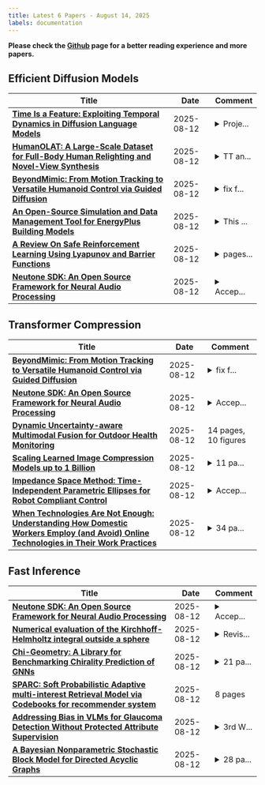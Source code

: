 ```yaml
---
title: Latest 6 Papers - August 14, 2025
labels: documentation
---
```

**Please check the [Github](https://github.com/zezhishao/MTS_Daily_ArXiv) page for a better reading experience and more papers.**

## Efficient Diffusion Models
| **Title** | **Date** | **Comment** |
| --- | --- | --- |
| **[Time Is a Feature: Exploiting Temporal Dynamics in Diffusion Language Models](http://arxiv.org/abs/2508.09138v1)** | 2025-08-12 | <details><summary>Proje...</summary><p>Project webpage: https://aim-uofa.github.io/dLLM-MidTruth</p></details> |
| **[HumanOLAT: A Large-Scale Dataset for Full-Body Human Relighting and Novel-View Synthesis](http://arxiv.org/abs/2508.09137v1)** | 2025-08-12 | <details><summary>TT an...</summary><p>TT and PG contributed equally; accepted at ICCV 2025; project page: https://vcai.mpi-inf.mpg.de/projects/HumanOLAT/</p></details> |
| **[BeyondMimic: From Motion Tracking to Versatile Humanoid Control via Guided Diffusion](http://arxiv.org/abs/2508.08241v2)** | 2025-08-12 | <details><summary>fix f...</summary><p>fix footnote and math</p></details> |
| **[An Open-Source Simulation and Data Management Tool for EnergyPlus Building Models](http://arxiv.org/abs/2508.09130v1)** | 2025-08-12 | <details><summary>This ...</summary><p>This manuscript is a version of our paper accepted at the IEEE Power & Energy Society General Meeting (PESGM) 2025</p></details> |
| **[A Review On Safe Reinforcement Learning Using Lyapunov and Barrier Functions](http://arxiv.org/abs/2508.09128v1)** | 2025-08-12 | <details><summary>pages...</summary><p>pages - 19, figures - 9, Submitted to IEEE Access</p></details> |
| **[Neutone SDK: An Open Source Framework for Neural Audio Processing](http://arxiv.org/abs/2508.09126v1)** | 2025-08-12 | <details><summary>Accep...</summary><p>Accepted to AES International Conference on Artificial Intelligence and Machine Learning for Audio 2025</p></details> |

## Transformer Compression
| **Title** | **Date** | **Comment** |
| --- | --- | --- |
| **[BeyondMimic: From Motion Tracking to Versatile Humanoid Control via Guided Diffusion](http://arxiv.org/abs/2508.08241v2)** | 2025-08-12 | <details><summary>fix f...</summary><p>fix footnote and math</p></details> |
| **[Neutone SDK: An Open Source Framework for Neural Audio Processing](http://arxiv.org/abs/2508.09126v1)** | 2025-08-12 | <details><summary>Accep...</summary><p>Accepted to AES International Conference on Artificial Intelligence and Machine Learning for Audio 2025</p></details> |
| **[Dynamic Uncertainty-aware Multimodal Fusion for Outdoor Health Monitoring](http://arxiv.org/abs/2508.09085v1)** | 2025-08-12 | 14 pages, 10 figures |
| **[Scaling Learned Image Compression Models up to 1 Billion](http://arxiv.org/abs/2508.09075v1)** | 2025-08-12 | <details><summary>11 pa...</summary><p>11 pages, technical report</p></details> |
| **[Impedance Space Method: Time-Independent Parametric Ellipses for Robot Compliant Control](http://arxiv.org/abs/2503.17533v2)** | 2025-08-12 | <details><summary>Accep...</summary><p>Accepted version to be published in the IEEE Latin America Transactions. There were changes aiming to clarify some of the ideas exposed in the paper, which led to the increase in the number of figures and pages. The abstract and the title also changed. The paper now has 8 pages and 10 figures</p></details> |
| **[When Technologies Are Not Enough: Understanding How Domestic Workers Employ (and Avoid) Online Technologies in Their Work Practices](http://arxiv.org/abs/2504.10265v2)** | 2025-08-12 | <details><summary>34 pa...</summary><p>34 pages, Proc. ACM Hum.-Comput. Interact. 9, 7, Article CSCW342 (November 2025)</p></details> |

## Fast Inference
| **Title** | **Date** | **Comment** |
| --- | --- | --- |
| **[Neutone SDK: An Open Source Framework for Neural Audio Processing](http://arxiv.org/abs/2508.09126v1)** | 2025-08-12 | <details><summary>Accep...</summary><p>Accepted to AES International Conference on Artificial Intelligence and Machine Learning for Audio 2025</p></details> |
| **[Numerical evaluation of the Kirchhoff-Helmholtz integral outside a sphere](http://arxiv.org/abs/2506.04809v2)** | 2025-08-12 | <details><summary>Revis...</summary><p>Revision submitted to Journal of the Acoustical Society of America</p></details> |
| **[Chi-Geometry: A Library for Benchmarking Chirality Prediction of GNNs](http://arxiv.org/abs/2508.09097v1)** | 2025-08-12 | <details><summary>21 pa...</summary><p>21 pages total: 9 pages main text, 4 pages references, 8 pages appendices. 4 figures and 7 tables</p></details> |
| **[SPARC: Soft Probabilistic Adaptive multi-interest Retrieval Model via Codebooks for recommender system](http://arxiv.org/abs/2508.09090v1)** | 2025-08-12 | 8 pages |
| **[Addressing Bias in VLMs for Glaucoma Detection Without Protected Attribute Supervision](http://arxiv.org/abs/2508.09087v1)** | 2025-08-12 | <details><summary>3rd W...</summary><p>3rd Workshop in Data Engineering in Medical Imaging (DEMI), MICCAI-2025 Workshop</p></details> |
| **[A Bayesian Nonparametric Stochastic Block Model for Directed Acyclic Graphs](http://arxiv.org/abs/2301.07513v3)** | 2025-08-12 | <details><summary>28 pa...</summary><p>28 pages, 9 figures, 3 tables</p></details> |


